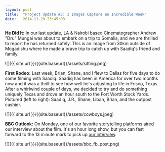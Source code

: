 ```yaml
---
layout: post
title:  "Project Update #5: 3 Images Capture an Incredible Week"
date:   2014-11-20 23:45:03
---
```


**He Did It:** In our last update, LA & Nairobi based Cinematographer Andrew "Dru" Mungai was about to embark on a trip to Somalia, and we are thrilled to report he has returned safely. This is an image from 30km outside of Mogadishu where he made a brave trip to catch up with Saadiq's friend and family. 

![]({{ site.url }}/{{site.baseurl}}/assets/sitting.png)

**First Rodeo:** Last week, Brian, Shane, and I flew to Dallas for five days to do some filming with Saadiq. Saadiq has been in America for over two months now and it was a thrill to see how well he's adjusting to life in Frisco, Texas. After a whirlwind couple of days, we decided to try and do something uniquely Texas and drove an hour south to the Fort Worth Stock Yards. Pictured (left to right): Saadiq, J.R., Shane, Liban, Brian, and the outpost cashier.

![]({{ site.url }}/{{site.baseurl}}/assets/cowboys.jpeg)

**BBC Outlook:** On Monday, one of our favorite storytelling platforms aired our interview about the film. It's an hour long show, but you can fast forward to the 13 minute mark to pick up [our interview](http://www.bbc.co.uk/programmes/p02bggp9). 

![]({{ site.url }}/{{site.baseurl}}/assets/bbc_fb_post.png)

<!--more-->